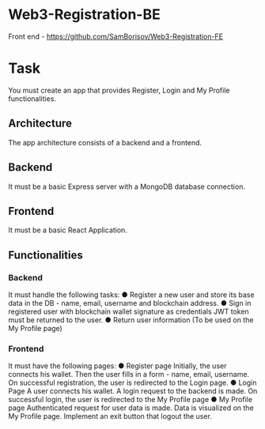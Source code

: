# Web3-Registration-BE
Front end - https://github.com/SamBorisov/Web3-Registration-FE



# Task
You must create an app that provides Register, Login and My Profile functionalities.
## Architecture
The app architecture consists of a backend and a frontend.
## Backend
It must be a basic Express server with a MongoDB database connection.
## Frontend
It must be a basic React Application.
## Functionalities
### Backend
It must handle the following tasks:
● Register a new user and store its base data in the DB - name, email, username and
blockchain address.
● Sign in registered user with blockchain wallet signature as credentials
JWT token must be returned to the user.
● Return user information (To be used on the My Profile page)
### Frontend
It must have the following pages:
● Register page
Initially, the user connects his wallet.
Then the user fills in a form - name, email, username.
On successful registration, the user is redirected to the Login page.
● Login Page
A user connects his wallet.
A login request to the backend is made.
On successful login, the user is redirected to the My Profile page
● My Profile page
Authenticated request for user data is made.
Data is visualized on the My Profile page.
Implement an exit button that logout the user.
